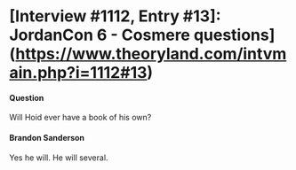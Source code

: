 # [Interview #1112, Entry #13]: JordanCon 6 - Cosmere questions](https://www.theoryland.com/intvmain.php?i=1112#13)

#### Question

Will Hoid ever have a book of his own?

#### Brandon Sanderson

Yes he will. He will several.

